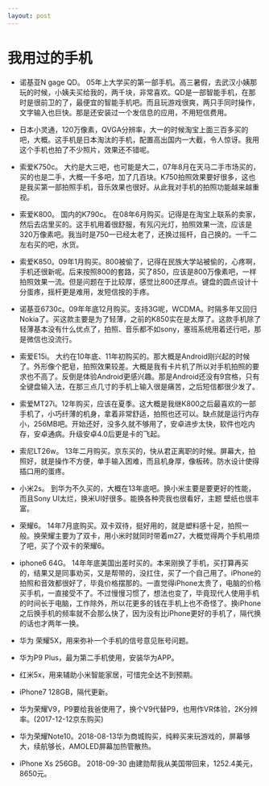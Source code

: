 ```yaml
---
layout: post
---
```

# 我用过的手机

  * 诺基亚N gage QD。 05年上大学买的第一部手机。高三暑假，去武汉小姨那玩的时候，小姨夫买给我的，两千块，非常喜欢。QD是一部智能手机，在那时是很前卫的了，最便宜的智能手机吧。而且玩游戏很爽，两只手同时操作，文字输入也巨快。那是还安装过一个发信息的应用，不用短信费用。

  * 日本小灵通，120万像素，QVGA分辨率，大一的时候淘宝上面三百多买的吧，大概。这手机是日本淘汰的手机，配置高出国内一大截，令人惊讶。我用这个手机也拍了不少照片，效果还不错呢。

  * 索爱K750c。 大约是大三吧，也可能是大二，07年8月在天马二手市场买的，买的也是二手，大概一千多吧，加了几百块。K750拍照效果要好很多，这也是我买第一部拍照手机，音乐效果也很好。从此我对手机的拍照功能越来越重视。
  * 索爱K800。 国内的K790c。 在08年6月购买。记得是在淘宝上联系的卖家，然后去店里买的。这手机用着很舒服，有氖闪光灯，拍照效果一流，应该是320万像素吧。我当时是750一已经太老了，还换过摇杆，自己换的。一千二左右买的吧，水货。
  * 索爱K850。09年1月购买。800被偷了，记得在民族大学站被偷的，心疼啊，手机还很新呢。后来按照800的套路，买了850，应该是800万像素吧，一样拍照效果一流。但是问题在于比较厚，感觉比800还厚点。键盘的圆点设计十分蛋疼，摇杆更是难用，发短信按的手疼。

  * 诺基亚6730c。09年年底12月购买。支持3G呢，WCDMA。时隔多年又回归Nokia了。买这款主要是为了轻薄，之前的K850实在是太厚了。这款手机除了轻薄基本没有什么优点了，拍照、音乐都不如sony，塞班系统用着还行吧，那是微信也没流行。

  * 索爱E15i。 大约在10年底、11年初购买的。那大概是Android刚兴起的时候了。外形像个肥皂，拍照效果较差。大概是我有卡片机了所以对手机拍照的要求也不高了。反倒是体验Android更感兴趣。那是Android还没有9宫格，只有全键盘输入法，在那三点几寸的手机上输入很是痛苦，之后短信都很少发了。
  * 索爱MT27i。12年购买，应该在夏季。这大概是我继K800之后最喜欢的一部手机了，小巧纤薄的机身，拿着非常舒适，拍照也还可以。缺点就是运行内存小，256MB吧。开始还好，没多久就不够用了，安卓进步太快，软件也吃内存，安卓通病。升级安卓4.0后更是卡的飞起。
  * 索尼LT26w。 13年二月购买。京东买的，快从君正离职的时候。屏幕大，拍照好，就是操作不方便，单手输入困难，而且机身厚，像板砖。防水设计使得插口用的蛋疼。

  * 小米2s。 到华为不久买的，大概在13年底吧。换小米主要是要更好的性能，而且Sony UI太烂，换米UI好很多。能换各种壳我也很看好，主题 壁纸也很丰富。
  * 荣耀6。 14年7月底购买。双卡双待，挺好用的，就是塑料感十足，拍照一般。换荣耀主要为了双卡，用小米时就同时带着m27，大概觉得两个手机用烦了吧，买了个双卡的荣耀6。

  * iphone6 64G。 14年年底美国出差时买的。本来刚换了手机，买打算再买的，结果又是同事劝买，又是帮带的，没扛住，买了一个自己用了。iPhone的拍照和音效都很好了，毕竟价格摆那的。一直觉得iPhone太贵了，电脑的价格买手机，一直接受不了。不过慢慢习惯了，想法也变了，毕竟现代人使用手机的时间长于电脑，工作除外，所以花更多的钱在手机上也不奇怪了。换iPhone之后换手机的频率就不会那么快了，因为没有比iPhone更好的手机了，隔代换的话也才两年一换。

  * 华为 荣耀5X，用来弥补一个手机的信号意见账号问题。
  * 华为P9 Plus，最为第二手机使用，安装华为APP。
  * 红米5x，用来辅助小米智能家居，可惜完全达不到预期。

  * iPhone7 128GB，隔代更新。

  * 华为荣耀V9，P9要给我爸使用了，换个V9代替P9，也用作VR体验，2K分辨率。(2017-12-12京东购买)
  * 华为荣耀Note10。2018-08-13华为商城购买，纯粹买来玩游戏的，屏幕够大，续航够长，AMOLED屏幕加热管散热。

  * iPhone Xs 256GB。 2018-09-30 由建勋帮我从美国带回来，1252.4美元，8650元。
